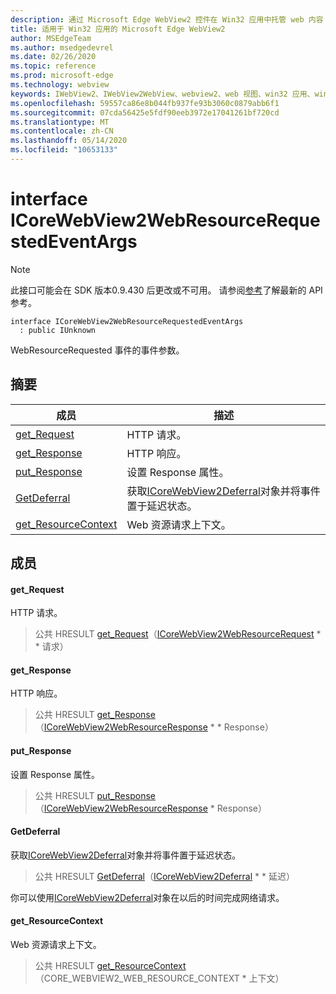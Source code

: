 ```yaml
---
description: 通过 Microsoft Edge WebView2 控件在 Win32 应用中托管 web 内容
title: 适用于 Win32 应用的 Microsoft Edge WebView2
author: MSEdgeTeam
ms.author: msedgedevrel
ms.date: 02/26/2020
ms.topic: reference
ms.prod: microsoft-edge
ms.technology: webview
keywords: IWebView2、IWebView2WebView、webview2、web 视图、win32 应用、win32、edge、ICoreWebView2、ICoreWebView2Host、浏览器控件、边缘 html
ms.openlocfilehash: 59557ca86e8b044fb937fe93b3060c0879abb6f1
ms.sourcegitcommit: 07cda56425e5fdf90eeb3972e17041261bf720cd
ms.translationtype: MT
ms.contentlocale: zh-CN
ms.lasthandoff: 05/14/2020
ms.locfileid: "10653133"
---
```

# interface ICoreWebView2WebResourceRequestedEventArgs 

> [!NOTE]
> 此接口可能会在 SDK 版本0.9.430 后更改或不可用。 请参阅[参考](../../../webview2-api-reference.md)了解最新的 API 参考。

```
interface ICoreWebView2WebResourceRequestedEventArgs
  : public IUnknown
```

WebResourceRequested 事件的事件参数。

## 摘要

 成员                        | 描述
--------------------------------|---------------------------------------------
[get_Request](#get_request) | HTTP 请求。
[get_Response](#get_response) | HTTP 响应。
[put_Response](#put_response) | 设置 Response 属性。
[GetDeferral](#getdeferral) | 获取[ICoreWebView2Deferral](ICoreWebView2Deferral.md)对象并将事件置于延迟状态。
[get_ResourceContext](#get_resourcecontext) | Web 资源请求上下文。

## 成员

#### get_Request 

HTTP 请求。

> 公共 HRESULT [get_Request](#get_request)（[ICoreWebView2WebResourceRequest](ICoreWebView2WebResourceRequest.md) * * 请求）

#### get_Response 

HTTP 响应。

> 公共 HRESULT [get_Response](#get_response)（[ICoreWebView2WebResourceResponse](ICoreWebView2WebResourceResponse.md) * * Response）

#### put_Response 

设置 Response 属性。

> 公共 HRESULT [put_Response](#put_response)（[ICoreWebView2WebResourceResponse](ICoreWebView2WebResourceResponse.md) * Response）

#### GetDeferral 

获取[ICoreWebView2Deferral](ICoreWebView2Deferral.md)对象并将事件置于延迟状态。

> 公共 HRESULT [GetDeferral](#getdeferral)（[ICoreWebView2Deferral](ICoreWebView2Deferral.md) * * 延迟）

你可以使用[ICoreWebView2Deferral](ICoreWebView2Deferral.md)对象在以后的时间完成网络请求。

#### get_ResourceContext 

Web 资源请求上下文。

> 公共 HRESULT [get_ResourceContext](#get_resourcecontext)（CORE_WEBVIEW2_WEB_RESOURCE_CONTEXT * 上下文）

